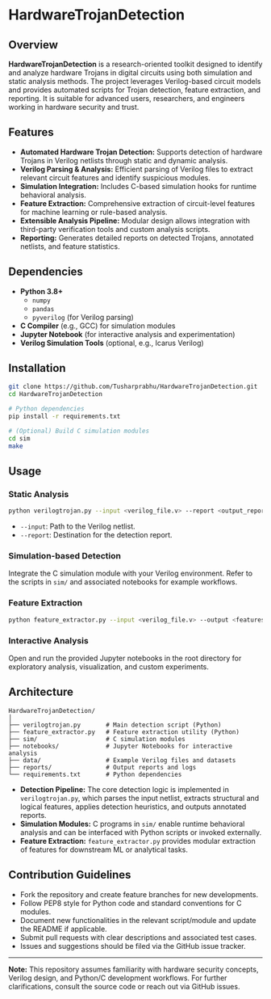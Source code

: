 # HardwareTrojanDetection

## Overview

**HardwareTrojanDetection** is a research-oriented toolkit designed to identify and analyze hardware Trojans in digital circuits using both simulation and static analysis methods. The project leverages Verilog-based circuit models and provides automated scripts for Trojan detection, feature extraction, and reporting. It is suitable for advanced users, researchers, and engineers working in hardware security and trust.

## Features

- **Automated Hardware Trojan Detection:** Supports detection of hardware Trojans in Verilog netlists through static and dynamic analysis.
- **Verilog Parsing & Analysis:** Efficient parsing of Verilog files to extract relevant circuit features and identify suspicious modules.
- **Simulation Integration:** Includes C-based simulation hooks for runtime behavioral analysis.
- **Feature Extraction:** Comprehensive extraction of circuit-level features for machine learning or rule-based analysis.
- **Extensible Analysis Pipeline:** Modular design allows integration with third-party verification tools and custom analysis scripts.
- **Reporting:** Generates detailed reports on detected Trojans, annotated netlists, and feature statistics.

## Dependencies

- **Python 3.8+**
  - `numpy`
  - `pandas`
  - `pyverilog` (for Verilog parsing)
- **C Compiler** (e.g., GCC) for simulation modules
- **Jupyter Notebook** (for interactive analysis and experimentation)
- **Verilog Simulation Tools** (optional, e.g., Icarus Verilog)

## Installation

```bash
git clone https://github.com/Tusharprabhu/HardwareTrojanDetection.git
cd HardwareTrojanDetection

# Python dependencies
pip install -r requirements.txt

# (Optional) Build C simulation modules
cd sim
make
```

## Usage

### Static Analysis

```bash
python verilogtrojan.py --input <verilog_file.v> --report <output_report.csv>
```

- `--input`: Path to the Verilog netlist.
- `--report`: Destination for the detection report.

### Simulation-based Detection

Integrate the C simulation module with your Verilog environment. Refer to the scripts in `sim/` and associated notebooks for example workflows.

### Feature Extraction

```bash
python feature_extractor.py --input <verilog_file.v> --output <features.csv>
```

### Interactive Analysis

Open and run the provided Jupyter notebooks in the root directory for exploratory analysis, visualization, and custom experiments.

## Architecture

```
HardwareTrojanDetection/
│
├── verilogtrojan.py       # Main detection script (Python)
├── feature_extractor.py   # Feature extraction utility (Python)
├── sim/                   # C simulation modules
├── notebooks/             # Jupyter Notebooks for interactive analysis
├── data/                  # Example Verilog files and datasets
├── reports/               # Output reports and logs
└── requirements.txt       # Python dependencies
```

- **Detection Pipeline:** The core detection logic is implemented in `verilogtrojan.py`, which parses the input netlist, extracts structural and logical features, applies detection heuristics, and outputs annotated reports.
- **Simulation Modules:** C programs in `sim/` enable runtime behavioral analysis and can be interfaced with Python scripts or invoked externally.
- **Feature Extraction:** `feature_extractor.py` provides modular extraction of features for downstream ML or analytical tasks.

## Contribution Guidelines

- Fork the repository and create feature branches for new developments.
- Follow PEP8 style for Python code and standard conventions for C modules.
- Document new functionalities in the relevant script/module and update the README if applicable.
- Submit pull requests with clear descriptions and associated test cases.
- Issues and suggestions should be filed via the GitHub issue tracker.

---

**Note:** This repository assumes familiarity with hardware security concepts, Verilog design, and Python/C development workflows. For further clarifications, consult the source code or reach out via GitHub issues.
